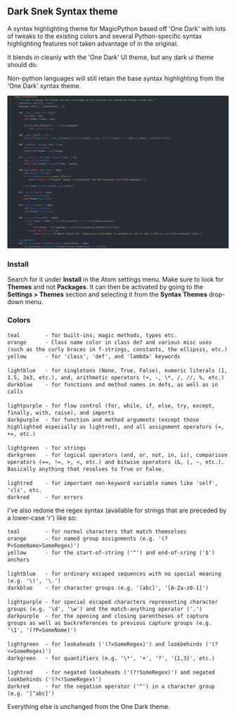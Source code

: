 ## Dark Snek Syntax theme

A syntax highlighting theme for MagicPython based off 'One Dark' with lots of tweaks to the existing colors and several Python-specific syntax highlighting features not taken advantage of in the original.

It blends in cleanly with the 'One Dark' UI theme, but any dark ui theme should do.

Non-python languages will still retain the base syntax highlighting from the 'One Dark' syntax theme.


![dark-snek-syntax](https://github.com/Mettpawwz/dark-snek-syntax/blob/master/MettDarkSnek.PNG?raw=true)


### Install

Search for it under __Install__ in the Atom settings menu. Make sure to look for __Themes__ and not __Packages__. It can then be activated by going to the __Settings > Themes__ section and selecting it from the __Syntax Themes__ drop-down menu.

### Colors

    teal        - for built-ins, magic methods, types etc.
    orange      - Class name color in class def and various misc uses (such as the curly braces in f-strings, constants, the ellipsis, etc.)
    yellow      - for 'class', 'def', and 'lambda' keywords

    lightblue   - for singletons (None, True, False), numeric literals (1, 1.5, 2e3, etc.), and, arithmetic operators (+, -, \*, /, //, %, etc.)
    darkblue    - for functions and method names in defs, as well as in calls

    lightpurple - for flow control (for, while, if, else, try, except, finally, with, raise), and imports
    darkpurple  - for function and method arguments (except those highlighted especially as lightred), and all assignment operators (=, +=, etc.)

    lightgreen  - for strings
    darkgreen   - for logical operators (and, or, not, in, is), comparison operators (==, !=, >, <, etc.) and bitwise operators (&, |, ~, etc.). Basically anything that resolves to True or False.

    lightred    - for important non-keyword variable names like 'self', 'cls', etc.
    darkred     - for errors


I've also redone the regex syntax (available for strings that are preceded by a lower-case 'r') like so:


    teal        - for normal characters that match themselves
    orange      - for named group assignments (e.g. '(?P<SomeName>SomeRegex)')
    yellow      - for the start-of-string ('^') and end-of-sring ('$') anchors

    lightblue   - for ordinary escaped sequences with no special meaning (e.g. '\(', '\.')
    darkblue    - for character groups (e.g. '[abc]', '[A-Za-z0-1]')

    lightpurple - for special escaped characters representing character groups (e.g. '\d', '\w') and the match-anything operator ('.')
    darkpurple  - for the opening and closing parentheses of capture groups as well as backreferences to previous capture groups (e.g. '\1', '(?P=SomeName)')

    lightgreen  - for lookaheads ('(?=SomeRegex)') and lookbehinds ('(?<=SomeRegex)')
    darkgreen   - for quantifiers (e.g. '\*', '+', '?', '{1,3}', etc.)

    lightred    - for negated lookaheads ('(?!SomeRegex)') and negated lookbehinds ('(?<!SomeRegex)')
    darkred     - for the negation operator ('^') in a character group (e.g. '[^abc]')


Everything else is unchanged from the One Dark theme.
